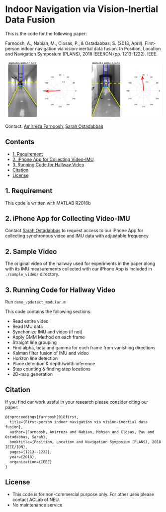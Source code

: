 ﻿# Indoor Navigation via Vision-Inertial Data Fusion

This is the code for the following paper:

Farnoosh, A., Nabian, M., Closas, P., & Ostadabbas, S. (2018, April). First-person indoor navigation via vision-inertial data fusion. In Position, Location and Navigation Symposium (PLANS), 2018 IEEE/ION (pp. 1213-1222). IEEE.

![Algorithm Result](figs/hallway_results.png)

Contact: 
[Amirreza Farnoosh](farnoosh.a@husky.neu.edu),
[Sarah Ostadabbas](ostadabbas@ece.neu.edu)

## Contents   
* [1. Requirement](#1-requirement)
* [2. iPhone App for Collecting Video-IMU](#2-iphone-app-for-collecting-video-imu)
* [3. Running Code for Hallway Video](#3-running-code-for-hallway-video)
* [Citation](#citation)
* [License](#license)

## 1. Requirement 

This code is written with MATLAB R2016b

## 2. iPhone App for Collecting Video-IMU

Contact [Sarah Ostadabbas](ostadabbas@ece.neu.edu) to request access to our iPhone App for collecting synchronous video and IMU data with adjustable frequency   

## 2. Sample Video 

The original video of the hallway used for experiments in the paper along with its IMU measurements collected with our iPhone App is included in `./sample_video/` directory.  

## 3. Running Code for Hallway Video  

Run `demo_vpdetect_modular.m`

This code contains the following sections:

* Read entire video
* Read IMU data
* Synchonize IMU and video (if not)
* Apply GMM Method on each frame
* Straight line grouping
* Find alpha, beta and gamma for each frame from vanishing directions
* Kalman filter fusion of IMU and video
* Horizon line detection
* Plane detection & depth/width inference
* Step counting & finding step locations
* 2D-map generation

## Citation 
If you find our work useful in your research please consider citing our paper:
```
@inproceedings{farnoosh2018first,
  title={First-person indoor navigation via vision-inertial data fusion},
  author={Farnoosh, Amirreza and Nabian, Mohsen and Closas, Pau and Ostadabbas, Sarah},
  booktitle={Position, Location and Navigation Symposium (PLANS), 2018 IEEE/ION},
  pages={1213--1222},
  year={2018},
  organization={IEEE}
}
```

## License 
* This code is for non-commercial purpose only. For other uses please contact ACLab of NEU. 
* No maintenance service
